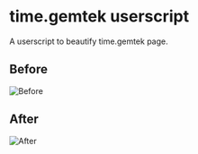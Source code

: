 # time.gemtek userscript

A userscript to beautify time.gemtek page.

## Before
![Before](http://i.imgur.com/J1Wq3Cr.png)

## After
![After](http://i.imgur.com/YNr8eKw.png)

